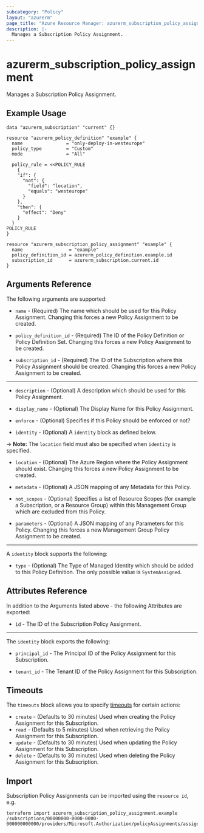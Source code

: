 ```yaml
---
subcategory: "Policy"
layout: "azurerm"
page_title: "Azure Resource Manager: azurerm_subscription_policy_assignment"
description: |-
  Manages a Subscription Policy Assignment.
---
```


# azurerm_subscription_policy_assignment

Manages a Subscription Policy Assignment.

## Example Usage

```hcl
data "azurerm_subscription" "current" {}

resource "azurerm_policy_definition" "example" {
  name                = "only-deploy-in-westeurope"
  policy_type         = "Custom"
  mode                = "All"

  policy_rule = <<POLICY_RULE
	{
    "if": {
      "not": {
        "field": "location",
        "equals": "westeurope"
      }
    },
    "then": {
      "effect": "Deny"
    }
  }
POLICY_RULE
}

resource "azurerm_subscription_policy_assignment" "example" {
  name                 = "example"
  policy_definition_id = azurerm_policy_definition.example.id
  subscription_id      = azurerm_subscription.current.id
}
```

## Arguments Reference

The following arguments are supported:

* `name` - (Required) The name which should be used for this Policy Assignment. Changing this forces a new Policy Assignment to be created.

* `policy_definition_id` - (Required) The ID of the Policy Definition or Policy Definition Set. Changing this forces a new Policy Assignment to be created.

* `subscription_id` - (Required) The ID of the Subscription where this Policy Assignment should be created. Changing this forces a new Policy Assignment to be created.

---

* `description` - (Optional) A description which should be used for this Policy Assignment.

* `display_name` - (Optional) The Display Name for this Policy Assignment.

* `enforce` - (Optional) Specifies if this Policy should be enforced or not?

* `identity` - (Optional) A `identity` block as defined below.

-> **Note:** The `location` field must also be specified when `identity` is specified.

* `location` - (Optional) The Azure Region where the Policy Assignment should exist. Changing this forces a new Policy Assignment to be created.

* `metadata` - (Optional) A JSON mapping of any Metadata for this Policy.

* `not_scopes` - (Optional) Specifies a list of Resource Scopes (for example a Subscription, or a Resource Group) within this Management Group which are excluded from this Policy.

* `parameters` - (Optional) A JSON mapping of any Parameters for this Policy. Changing this forces a new Management Group Policy Assignment to be created.

---

A `identity` block supports the following:

* `type` - (Optional) The Type of Managed Identity which should be added to this Policy Definition. The only possible value is `SystemAssigned`.

## Attributes Reference

In addition to the Arguments listed above - the following Attributes are exported: 

* `id` - The ID of the Subscription Policy Assignment.

---

The `identity` block exports the following:

* `principal_id` - The Principal ID of the Policy Assignment for this Subscription.

* `tenant_id` - The Tenant ID of the Policy Assignment for this Subscription.

## Timeouts

The `timeouts` block allows you to specify [timeouts](https://www.terraform.io/docs/configuration/resources.html#timeouts) for certain actions:

* `create` - (Defaults to 30 minutes) Used when creating the Policy Assignment for this Subscription.
* `read` - (Defaults to 5 minutes) Used when retrieving the Policy Assignment for this Subscription.
* `update` - (Defaults to 30 minutes) Used when updating the Policy Assignment for this Subscription.
* `delete` - (Defaults to 30 minutes) Used when deleting the Policy Assignment for this Subscription.

## Import

Subscription Policy Assignments can be imported using the `resource id`, e.g.

```shell
terraform import azurerm_subscription_policy_assignment.example /subscriptions/00000000-0000-0000-000000000000/providers/Microsoft.Authorization/policyAssignments/assignment1
```